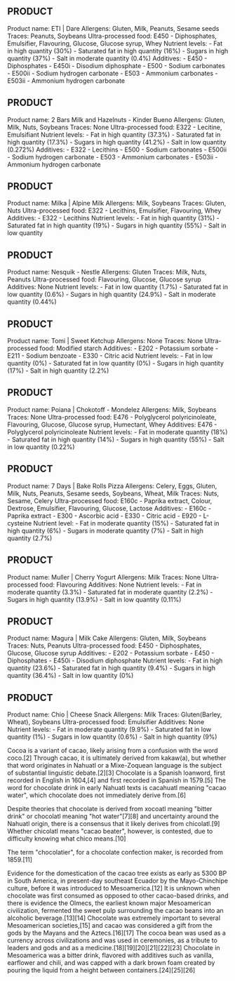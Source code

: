## PRODUCT
Product name: ETI | Dare
Allergens: Gluten, Milk, Peanuts, Sesame seeds
Traces: Peanuts, Soybeans
Ultra-processed food: E450 - Diphosphates, Emulsifier, Flavouring, Glucose, Glucose syrup, Whey
Nutrient levels: 
	- Fat in high quantity (30%)
	- Saturated fat in high quantity (16%)
	- Sugars in high quantity (37%)
	- Salt in moderate quantity (0.4%)
Additives: 
	- E450 - Diphosphates
	- E450i - Disodium diphosphate
	- E500 - Sodium carbonates
	- E500ii - Sodium hydrogen carbonate
	- E503 - Ammonium carbonates
	- E503ii - Ammonium hydrogen carbonate



## PRODUCT
Product name: 2 Bars Milk and Hazelnuts - Kinder Bueno
Allergens: Gluten, Milk, Nuts, Soybeans
Traces: None
Ultra-processed food: E322 - Lecitine, Emulsifiant
Nutrient levels:
	- Fat in high quantity (37.3%)
	- Saturated fat in high quantity (17.3%)
	- Sugars in high quantity (41.2%)
	- Salt in low quantity (0.272%)
Additives:
	- E322 - Lecithins
	- E500 - Sodium carbonates
	- E500ii - Sodium hydrogen carbonate
	- E503 - Ammonium carbonates
	- E503ii - Ammonium hydrogen carbonate



## PRODUCT
Product name: Milka | Alpine Milk
Allergens: Milk, Soybeans
Traces: Gluten, Nuts
Ultra-processed food: E322 - Lecithins, Emulsifier, Flavouring, Whey
Additives:
	- E322 - Lecithins
Nutrient levels:
	- Fat in high quantity (31%)
	- Saturated fat in high quantity (19%)
	- Sugars in high quantity (55%)
	- Salt in low quantity 


## PRODUCT
Product name: Nesquik - Nestle
Allergens: Gluten
Traces: Milk, Nuts, Peanuts
Ultra-processed food: Flavouring, Glucose, Glucose syrup
Additives: None
Nutrient levels:
	- Fat in low quantity (1.7%)
	- Saturated fat in low quantity (0.6%)
	- Sugars in high quantity (24.9%)
	- Salt in moderate quantity (0.44%)


## PRODUCT
Product name: Tomi | Sweet Ketchup
Allergens: None
Traces: None
Ultra-processed food: Modified starch
Additives:
	- E202 - Potassium sorbate
	- E211 - Sodium benzoate
	- E330 - Citric acid
Nutrient levels:
	- Fat in low quantity (0%)
	- Saturated fat in low quantity (0%)
	- Sugars in high quantity (17%)
	- Salt in high quantity (2.2%)


## PRODUCT
Product name: Poiana | Chokotoff - Mondelez
Allergens: Milk, Soybeans
Traces: None
Ultra-processed food: E476 - Polyglycerol polyricinoleate, Flavouring, Glucose, Glucose syrup, Humectant, Whey
Additives: E476 - Polyglycerol polyricinoleate
Nutrient levels:
	- Fat in moderate quantity (18%)
	- Saturated fat in high quantity (14%)
	- Sugars in high quantity (55%)
	- Salt in low quantity (0.22%)


## PRODUCT
Product name: 7 Days | Bake Rolls Pizza
Allergens: Celery, Eggs, Gluten, Milk, Nuts, Peanuts, Sesame seeds, Soybeans, Wheat, Milk
Traces: Nuts, Sesame, Celery
Ultra-processed food: E160c - Paprika extract, Colour, Dextrose, Emulsifier, Flavouring, Glucose, Lactose
Additives: 
	- E160c - Paprika extract
	- E300 - Ascorbic acid
	- E330 - Citric acid
	- E920 - L-cysteine
Nutrient level: 
	- Fat in moderate quantity (15%)
	- Saturated fat in high quantity (6%)
	- Sugars in moderate quantity (7%)
	- Salt in high quantity (2.7%)



## PRODUCT
Product name: Muller | Cherry Yogurt
Allergens: Milk
Traces: None
Ultra-processed food: Flavouring
Additives: None
Nutrient levels: 
	- Fat in moderate quantity (3.3%)
	- Saturated fat in moderate quantity (2.2%)
	- Sugars in high quantity (13.9%)
	- Salt in low quantity (0.11%)



## PRODUCT
Product name: Magura | Milk Cake
Allergens: Gluten, Milk, Soybeans
Traces: Nuts, Peanuts
Ultra-processed food: E450 - Diphosphates, Glucose, Glucose syrup
Additives: 
	- E202 - Potassium sorbate
	- E450 - Diphosphates
	- E450i - Disodium diphosphate
Nutrient levels:
	- Fat in high quantity (23.6%)
	- Saturated fat in high quantity (9.4%)
	- Sugars in high quantity (36.4%)
	- Salt in low quantity (0%)



## PRODUCT
Product name: Chio | Cheese Snack
Allergens: Milk
Traces: Gluten(Barley, Wheat), Soybeans
Ultra-processed food: Emulsifier
Additives: None 
Nutrient levels:
	- Fat in moderate quantity (9.9%)
	- Saturated fat in low quantity (1%)
	- Sugars in low quantity (0.6%)
	- Salt in high quantity (9%)


Cocoa is a variant of cacao, likely arising from a confusion with the word coco.[2] Through cacao, it is ultimately derived from kakaw(a), but whether that word originates in Nahuatl or a Mixe-Zoquean language is the subject of substantial linguistic debate.[2][3] Chocolate is a Spanish loanword, first recorded in English in 1604,[4] and first recorded in Spanish in 1579.[5] The word for chocolate drink in early Nahuatl texts is cacahuatl meaning "cacao water", which chocolate does not immediately derive from.[6]

Despite theories that chocolate is derived from xocoatl meaning "bitter drink" or chocolatl meaning "hot water"[7][8] and uncertainty around the Nahuatl origin, there is a consensus that it likely derives from chicolatl.[9] Whether chicolatl means "cacao beater", however, is contested, due to difficulty knowing what chico means.[10]

The term "chocolatier", for a chocolate confection maker, is recorded from 1859.[11]

Evidence for the domestication of the cacao tree exists as early as 5300 BP in South America, in present-day southeast Ecuador by the Mayo-Chinchipe culture, before it was introduced to Mesoamerica.[12] It is unknown when chocolate was first consumed as opposed to other cacao-based drinks, and there is evidence the Olmecs, the earliest known major Mesoamerican civilization, fermented the sweet pulp surrounding the cacao beans into an alcoholic beverage.[13][14] Chocolate was extremely important to several Mesoamerican societies,[15] and cacao was considered a gift from the gods by the Mayans and the Aztecs.[16][17] The cocoa bean was used as a currency across civilizations and was used in ceremonies, as a tribute to leaders and gods and as a medicine.[18][19][20][21][22][23] Chocolate in Mesoamerica was a bitter drink, flavored with additives such as vanilla, earflower and chili, and was capped with a dark brown foam created by pouring the liquid from a height between containers.[24][25][26]